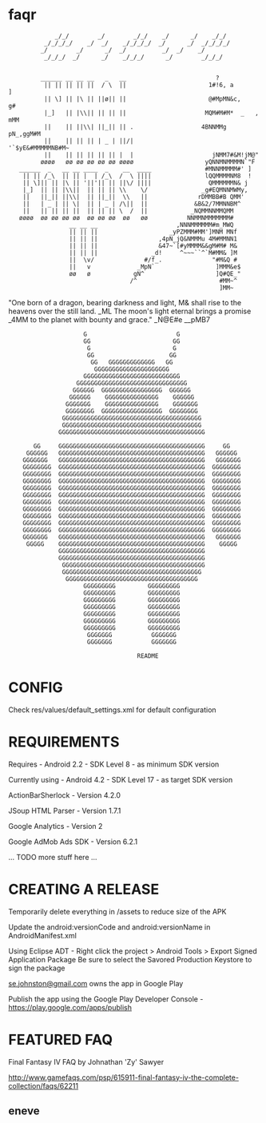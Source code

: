 faqr
====


                 _/_/        _/        _/_/    _/      _/    _/_/
              _/_/_/_/    _/  _/    _/_/_/_/  _/      _/  _/_/_/_/
             _/        _/      _/  _/          _/  _/    _/
              _/_/_/  _/      _/    _/_/_/      _/        _/_/_/


             ______ __ __ __   _   __                         ?
              || || || || ||  / \  ||                       1#!6, a           ]
              || \] || |\ || ||ø|| ||                       @#MpMN&c,        g#
              |_]   || |\\|| || || ||                      MQM#M#M*  _   , mMM
              ||    || ||\\| ||_|| || .                   4BNNMMg  pN_,ggM#M
              ||    || || || | _ | ||/|                   '`$yE&#MMMMMNB#M~
              ||    || || || || || |  |                      jNMM7#&M!jM@"
             øøøø   øø øø øø øø øø øøøø                    yQNNMNMMMMN`"F
       ______  _   __ __ ____  _    __  ____               #MNNMMMMM#' ]
        || || /_\  || || |  | /_\  /  \ ||||               lQQMMMMNM8  !
        || \]|| || |\ || '||'|| || ||\/ ||||                QMMMMMMN& j
        |_]  || || |\\||  || || || \\    \/               _g#EQMNNMWMy,
        ||   ||_|| ||\\|  || ||_||  \\   ||              rDMMBB#B QMM'
        ||   | _ | || \|  || | _ | /\||  ||             &B&2/7MMNNBM^
        ||   || || || ||  || || || \  /  ||            _NQMMNNMMQMM
       øøøø  øø øø øø øø  øø øø øø  øø   øø           NNMMNMMMMMMM#
                     __ __ __                      ,NNNMMMMMM#m_MWQ
                     || || ||                    _yPZMMM#MM']MNM MNf
                     || || ||                 ,4pN_jQ&NMMMu 4M#MMNN1
                     || || ||                 &47~`[#yMMMM&&gM#M# M&
                     || || ||               _d!     ^~~~``^`M#MM& ]M
                     ||  \v/              #/f_.              "#M&Q #
                     ||   v             _MpN`                 ]MMM&e$
                     øø   ø            gN^                    ]Q#QE_"
                                      /^                       #MM~^
                                                               ]MM~
"One born of a dragon, bearing darkness and light,              M&
  shall rise to the heavens over the still land.               _ML
     The moon's light eternal brings a promise                _4MM
       to the planet with bounty and grace."                 _N@E#e
                                                          __pMB7


                         G                         G
                         GG                       GG
                          G                       G
                          GG                     GG
                           GG   GGGGGGGGGGGGG   GG
                            GGGGGGGGGGGGGGGGGGGGG
                         GGGGGGGGGGGGGGGGGGGGGGGGGGG
                       GGGGGGGGGGGGGGGGGGGGGGGGGGGGGGG
                      GGGGGG  GGGGGGGGGGGGGGGGG  GGGGGG
                     GGGGGG    GGGGGGGGGGGGGGG    GGGGGG
                    GGGGGGG    GGGGGGGGGGGGGGG    GGGGGGG
                    GGGGGGGG  GGGGGGGGGGGGGGGGG  GGGGGGGG
                   GGGGGGGGGGGGGGGGGGGGGGGGGGGGGGGGGGGGGGG
                   GGGGGGGGGGGGGGGGGGGGGGGGGGGGGGGGGGGGGGG
                  GGGGGGGGGGGGGGGGGGGGGGGGGGGGGGGGGGGGGGGGG

           GG     GGGGGGGGGGGGGGGGGGGGGGGGGGGGGGGGGGGGGGGGG     GG
         GGGGGG   GGGGGGGGGGGGGGGGGGGGGGGGGGGGGGGGGGGGGGGGG   GGGGGG
        GGGGGGG   GGGGGGGGGGGGGGGGGGGGGGGGGGGGGGGGGGGGGGGGG   GGGGGGG
        GGGGGGGG  GGGGGGGGGGGGGGGGGGGGGGGGGGGGGGGGGGGGGGGGG  GGGGGGGG
        GGGGGGGG  GGGGGGGGGGGGGGGGGGGGGGGGGGGGGGGGGGGGGGGGG  GGGGGGGG
        GGGGGGGG  GGGGGGGGGGGGGGGGGGGGGGGGGGGGGGGGGGGGGGGGG  GGGGGGGG
        GGGGGGGG  GGGGGGGGGGGGGGGGGGGGGGGGGGGGGGGGGGGGGGGGG  GGGGGGGG
        GGGGGGGG  GGGGGGGGGGGGGGGGGGGGGGGGGGGGGGGGGGGGGGGGG  GGGGGGGG
        GGGGGGGG  GGGGGGGGGGGGGGGGGGGGGGGGGGGGGGGGGGGGGGGGG  GGGGGGGG
        GGGGGGGG  GGGGGGGGGGGGGGGGGGGGGGGGGGGGGGGGGGGGGGGGG  GGGGGGGG
        GGGGGGGG  GGGGGGGGGGGGGGGGGGGGGGGGGGGGGGGGGGGGGGGGG  GGGGGGGG
        GGGGGGGG  GGGGGGGGGGGGGGGGGGGGGGGGGGGGGGGGGGGGGGGGG  GGGGGGGG
        GGGGGGGG  GGGGGGGGGGGGGGGGGGGGGGGGGGGGGGGGGGGGGGGGG  GGGGGGGG
        GGGGGGG   GGGGGGGGGGGGGGGGGGGGGGGGGGGGGGGGGGGGGGGGG   GGGGGGG
         GGGGG    GGGGGGGGGGGGGGGGGGGGGGGGGGGGGGGGGGGGGGGGG    GGGGG
                  GGGGGGGGGGGGGGGGGGGGGGGGGGGGGGGGGGGGGGGGG
                  GGGGGGGGGGGGGGGGGGGGGGGGGGGGGGGGGGGGGGGGG
                   GGGGGGGGGGGGGGGGGGGGGGGGGGGGGGGGGGGGGGGG
                   GGGGGGGGGGGGGGGGGGGGGGGGGGGGGGGGGGGGGGG
                    GGGGGGGGGGGGGGGGGGGGGGGGGGGGGGGGGGGGG
                         GGGGGGGGG         GGGGGGGGG
                         GGGGGGGGG         GGGGGGGGG
                         GGGGGGGGG         GGGGGGGGG
                         GGGGGGGGG         GGGGGGGGG
                         GGGGGGGGG         GGGGGGGGG
                         GGGGGGGGG         GGGGGGGGG
                         GGGGGGGGG         GGGGGGGGG
                          GGGGGGG           GGGGGGG
                          GGGGGGG           GGGGGGG


~~~~~~~~~~~~~~~~~~~~~~~~~~~~~~~~~~~~~~~~~~~~~~~~~~~~~~~~~~~~~~~~~~~~~~~~~~~~~~
                                    README
~~~~~~~~~~~~~~~~~~~~~~~~~~~~~~~~~~~~~~~~~~~~~~~~~~~~~~~~~~~~~~~~~~~~~~~~~~~~~~


CONFIG
======

Check res/values/default_settings.xml for default configuration


REQUIREMENTS
============

Requires - Android 2.2 - SDK Level 8  - as minimum SDK version

Currently using - Android 4.2 - SDK Level 17 - as target SDK version

ActionBarSherlock - Version 4.2.0

JSoup HTML Parser - Version 1.7.1

Google Analytics - Version 2

Google AdMob Ads SDK - Version 6.2.1

... TODO more stuff here ...


CREATING A RELEASE
============================

Temporarily delete everything in /assets to reduce size of the APK

Update the android:versionCode and android:versionName in AndroidManifest.xml

Using Eclipse ADT - Right click the project > Android Tools > Export Signed Application Package
Be sure to select the Savored Production Keystore to sign the package

se.johnston@gmail.com owns the app in Google Play

Publish the app using the Google Play Developer Console - https://play.google.com/apps/publish


FEATURED FAQ
============

Final Fantasy IV FAQ by Johnathan 'Zy' Sawyer

http://www.gamefaqs.com/psp/615911-final-fantasy-iv-the-complete-collection/faqs/62211



eneve
-----
